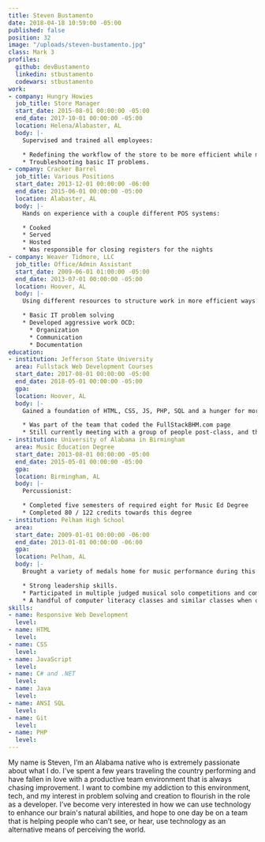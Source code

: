 ```yaml
---
title: Steven Bustamento
date: 2018-04-18 10:59:00 -05:00
published: false
position: 32
image: "/uploads/steven-bustamento.jpg"
class: Mark 3
profiles:
  github: devBustamento
  linkedin: stbustamento
  codewars: stbustamento
work:
- company: Hungry Howies
  job_title: Store Manager
  start_date: 2015-08-01 00:00:00 -05:00
  end_date: 2017-10-01 00:00:00 -05:00
  location: Helena/Alabaster, AL
  body: |-
    Supervised and trained all employees:

    * Redefining the workflow of the store to be more efficient while maximizing profits and quality simultaneously.
    * Troubleshooting basic IT problems.
- company: Cracker Barrel
  job_title: Various Positions
  start_date: 2013-12-01 00:00:00 -06:00
  end_date: 2015-06-01 00:00:00 -05:00
  location: Alabaster, AL
  body: |-
    Hands on experience with a couple different POS systems:

    * Cooked
    * Served
    * Hosted
    * Was responsible for closing registers for the nights
- company: Weaver Tidmore, LLC
  job_title: Office/Admin Assistant
  start_date: 2009-06-01 01:00:00 -05:00
  end_date: 2013-07-01 00:00:00 -05:00
  location: Hoover, AL
  body: |-
    Using different resources to structure work in more efficient ways:

    * Basic IT problem solving
    * Developed aggressive work OCD:
      * Organization
      * Communication
      * Documentation
education:
- institution: Jefferson State University
  area: Fullstack Web Development Courses
  start_date: 2017-08-01 00:00:00 -05:00
  end_date: 2018-05-01 00:00:00 -05:00
  gpa: 
  location: Hoover, AL
  body: |-
    Gained a foundation of HTML, CSS, JS, PHP, SQL and a hunger for more:

    * Was part of the team that coded the FullStackBHM.com page
    * Still currently meeting with a group of people post-class, and the owner of the site, to rebuild and implement new features.
- institution: University of Alabama in Birmingham
  area: Music Education Degree
  start_date: 2013-08-01 00:00:00 -05:00
  end_date: 2015-05-01 00:00:00 -05:00
  gpa: 
  location: Birmingham, AL
  body: |-
    Percussionist:

    * Completed five semesters of required eight for Music Ed Degree
    * Completed 80 / 122 credits towards this degree
- institution: Pelham High School
  area: 
  start_date: 2009-01-01 00:00:00 -06:00
  end_date: 2013-01-01 00:00:00 -06:00
  gpa: 
  location: Pelham, AL
  body: |-
    Brought a variety of medals home for music performance during this time, be it from events through the school, or events outside of school:

    * Strong leadership skills.
    * Participated in multiple judged musical solo competitions and coming back with the highest scores possible.
    * A handful of computer literacy classes and similar classes when offered.
skills:
- name: Responsive Web Development
  level: 
- name: HTML
  level: 
- name: CSS
  level: 
- name: JavaScript
  level: 
- name: C# and .NET
  level: 
- name: Java
  level: 
- name: ANSI SQL
  level: 
- name: Git
  level: 
- name: PHP
  level: 
---
```


My name is Steven, I’m an Alabama native who is extremely passionate about what I do. I’ve spent a few years traveling the country performing and have fallen in love with a productive team environment that is always chasing improvement. I want to combine my addiction to this environment, tech, and my interest in problem solving and creation to flourish in the role as a developer. I’ve become very interested in how we can use technology to enhance our brain's natural abilities, and hope to one day be on a team that is helping people who can’t see, or hear, use technology as an alternative means of perceiving the world.